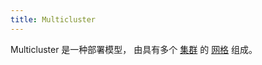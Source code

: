 ```yaml
---
title: Multicluster
---
```


Multicluster 是一种部署模型， 由具有多个 [集群](/zh/docs/reference/glossary/#cluster) 的 [网格](/zh/docs/reference/glossary/#service-mesh) 组成。
